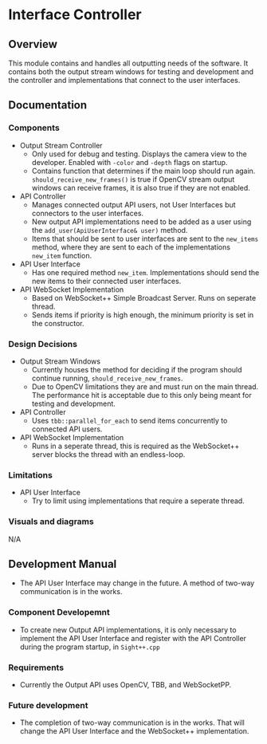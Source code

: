 # Interface Controller
## Overview

This module contains and handles all outputting needs of the software. It contains both the output stream windows for testing and development and the controller and implementations that connect to the user interfaces.

## Documentation
### Components

* Output Stream Controller
  * Only used for debug and testing. Displays the camera view to the developer. Enabled with `-color` and `-depth` flags on startup.
  * Contains function that determines if the main loop should run again. `should_receive_new_frames()` is true if OpenCV stream output windows can receive frames, it is also true if they are not enabled.
* API Controller
  * Manages connected output API users, not User Interfaces but connectors to the user interfaces.
  * New output API implementations need to be added as a user using the `add_user(ApiUserInterface& user)` method.
  * Items that should be sent to user interfaces are sent to the `new_items` method, where they are sent to each of the implementations `new_item` function.
* API User Interface
  * Has one required method `new_item`. Implementations should send the new items to their connected user interfaces.
* API WebSocket Implementation
  * Based on WebSocket++ Simple Broadcast Server. Runs on seperate thread.
  * Sends items if priority is high enough, the minimum priority is set in the constructor.

### Design Decisions

* Output Stream Windows
  * Currently houses the method for deciding if the program should continue running, `should_receive_new_frames`. 
  * Due to OpenCV limitations they are and must run on the main thread. The performance hit is acceptable due to this only being meant for testing and development.
* API Controller
  * Uses `tbb::parallel_for_each` to send items concurrently to connected API users.
* API WebSocket Implementation
  * Runs in a seperate thread, this is required as the WebSocket++ server blocks the thread with an endless-loop.

### Limitations

* API User Interface
  * Try to limit using implementations that require a seperate thread. 

### Visuals and diagrams

N/A

## Development Manual

* The API User Interface may change in the future. A method of two-way communication is in the works.

### Component Developemnt

* To create new Output API implementations, it is only necessary to implement the API User Interface and register with the API Controller during the program startup, in `Sight++.cpp`

### Requirements

* Currently the Output API uses OpenCV, TBB, and WebSocketPP.

### Future development

* The completion of two-way communication is in the works. That will change the API User Interface and the WebSocket++ implementation.

